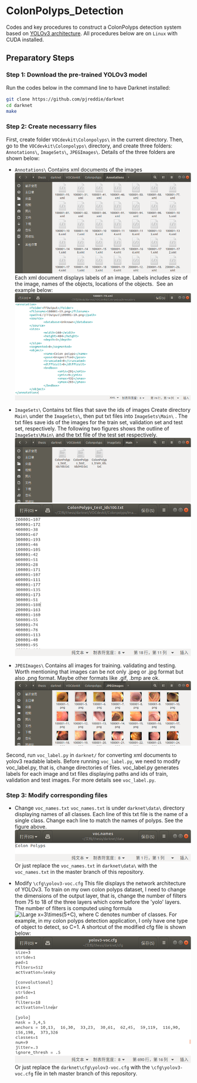 # ColonPolyps_Detection
Codes and key procedures to construct a ColonPolyps detection system based on [YOLOv3 architecture](https://pjreddie.com/darknet/yolo/). All procedures below are on `Linux` with CUDA installed.
## Preparatory Steps
### Step 1: Download the pre-trained YOLOv3 model
Run the codes below in the command line to have Darknet installed:
```Bash
git clone https://github.com/pjreddie/darknet
cd darknet
make
```
### Step 2: Create necessarry files
First, create folder `VOCdevkit\Colonpolyps\` in the current directory. Then, go to the `VOCdevkit\Colonpolyps\` directory, and create three folders: `Annotations\`, `ImageSets\`, `JPEGImages\`. Details of the three folders are shown below:

* `Annotations\` Contains xml documents of the images
![](https://github.com/Bogerchen/ColonPolyps_Detection/blob/imgs_to_edit_README/Annotations.png)
Each xml document displays labels of an image. Labels includes size of the image, names of the objects, locations of the objects.  See an example below:
![](https://github.com/Bogerchen/ColonPolyps_Detection/blob/imgs_to_edit_README/xml_example.png)

* `ImageSets\` Contains txt files that save the ids of images
Create directory `Main\` under the `ImageSets\`, then put txt files into `ImageSets\Main\` . The txt files save ids of the images for the train set, validation set and test set, respectively. The following two figures shows the outline of `ImageSets\Main\` and the txt file of the test set respectively.
![](https://github.com/Bogerchen/ColonPolyps_Detection/blob/imgs_to_edit_README/outline_of_ImageSets_Main.png)
![](https://github.com/Bogerchen/ColonPolyps_Detection/blob/imgs_to_edit_README/test_ids.png)

* `JPEGImages\` Contains all images for training. validating and testing.
Worth mentioning that images can be not only .jpeg or .jpg format but also .png format. Maybe other formats like .gif, .bmp are ok.
![](https://github.com/Bogerchen/ColonPolyps_Detection/blob/imgs_to_edit_README/JPEGImages.png)

Second, run `voc_label.py` in `darknet/` for converting xml documents to yolov3 readable labels. Before running `voc_label.py`, we need to modify voc_label.py, that is, change directories of files. voc_label.py generates labels for each image and txt files displaying paths and ids of train, validation and test images. For more details see `voc_label.py`.

### Step 3: Modify corresponding files
* Change `voc_names.txt`
`voc_names.txt` is under `darknet\data\` directory displaying names of all classes. Each line of this txt file is the name of a single class. Change each line to match the names of polyps. See the figure above.
![](https://github.com/Bogerchen/ColonPolyps_Detection/blob/imgs_to_edit_README/voc_names.png)
Or just replace the `voc_names.txt` in `darknet\data\` with the `voc_names.txt` in the master branch of this repository.

* Modify `\cfg\yolov3-voc.cfg`
This file displays the network architecture of YOLOv3. To train on my own colon polyps dataset, I need to change the dimensions of the output layer, that is, change the number of filters from 75 to 18 of the three layers which come before the 'yolo' layers. The number of filters is computed using formula <img src="https://latex.codecogs.com/svg.latex?\Large&space;x=3\times(5+C)" title="\Large x=3\times(5+C)" />, where C denotes number of classes. For example, in my colon polyps detection application, I only have one type of object to detect, so C=1.
A shortcut of the modified cfg file is shown below:
![](https://github.com/Bogerchen/ColonPolyps_Detection/blob/imgs_to_edit_README/yolov3-voc.cfg.png)
Or just replace the `darknet\cfg\yolov3-voc.cfg` with the `\cfg\yolov3-voc.cfg` file in teh master branch of this repository.
